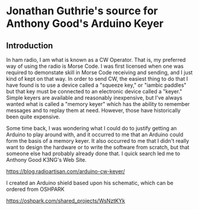 # Jonathan Guthrie's source for Anthony Good's Arduino Keyer

## Introduction

In ham radio, I am what is known as a CW Operator.  That is, my preferred way of using the radio is Morse Code.  I was first licensed when one was required to demonstate skill in Morse Code receiving and sending, and I just kind of kept on that way.  In order to send CW, the easiest thing to do that I have found is to use a device called a "squeeze key," or "iambic paddles" but that key must be connected to an electronic device called a "keyer."  Simple keyers are available and reasonably inexpensive, but I've always wanted what is called a "memory keyer" which has the ability to remember messages and to replay them at need.  However, those have historically been quite expensive.

Some time back, I was wondering what I could do to justify getting an Arduino to play around with, and it occurred to me that an Arduino could form the basis of a memory keyer.  It also occurred to me that I didn't really want to design the hardware or to write the software from scratch, but that someone else had probably already done that.  I quick search led me to Anthony Good K3NG's Web Site.

https://blog.radioartisan.com/arduino-cw-keyer/

I created an Arduino shield based upon his schematic, which can be ordered from OSHPARK

https://oshpark.com/shared_projects/WsNztKYk


